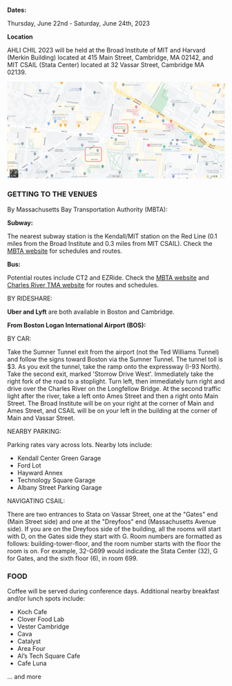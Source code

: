 
**Dates:**

Thursday, June 22nd - Saturday, June 24th, 2023

**Location**

AHLI CHIL 2023 will be held at the Broad Institute of MIT and Harvard (Merkin Building) located at 415 Main Street, Cambridge, MA 02142, and MIT CSAIL (Stata Center) located at 32 Vassar Street, Cambridge MA 02139. 

<img src="static/images/venue.png" class="img-fluid" alt="Map of venue"/>


### GETTING TO THE VENUES

By Massachusetts Bay Transportation Authority (MBTA): 

**Subway:** 

The nearest subway station is the Kendall/MIT station on the Red Line (0.1 miles from the Broad Institute and 0.3 miles from MIT CSAIL). Check the [MBTA website](https://www.mbta.com/) for schedules and routes. 

**Bus:** 

Potential routes include CT2 and EZRide. Check the [MBTA website](https://www.mbta.com/) and [Charles River TMA website](https://charlesrivertma.org/) for routes and schedules. 

BY RIDESHARE: 

**Uber and Lyft** are both available in Boston and Cambridge.

**From Boston Logan International Airport (BOS):**


BY CAR: 

Take the Sumner Tunnel exit from the airport (not the Ted Williams Tunnel) and follow the signs toward Boston via the Sumner Tunnel. The tunnel toll is $3. As you exit the tunnel, take the ramp onto the expressway (I-93 North). Take the second exit, marked 'Storrow Drive West'. Immediately take the right fork of the road to a stoplight. Turn left, then immediately turn right and drive over the Charles River on the Longfellow Bridge. At the second traffic light after the river, take a left onto Ames Street and then a right onto Main Street. The Broad Institute will be on your right at the corner of Main and Ames Street, and CSAIL will be on your left in the building at the corner of Main and Vassar Street.


NEARBY PARKING: 

Parking rates vary across lots. Nearby lots include: 

* Kendall Center Green Garage
* Ford Lot
* Hayward Annex 
* Technology Square Garage 
* Albany Street Parking Garage 

NAVIGATING CSAIL: 

There are two entrances to Stata on Vassar Street, one at the "Gates" end (Main Street side) and one at the "Dreyfoos" end (Massachusetts Avenue side). If you are on the Dreyfoos side of the building, all the rooms will start with D, on the Gates side they start with G.
Room numbers are formatted as follows: building-tower-floor, and the room number starts with the floor the room is on. For example, 32-G699 would indicate the Stata Center (32), G for Gates, and the sixth floor (6), in room 699.


### FOOD
Coffee will be served during conference days. Additional nearby breakfast and/or lunch spots include: 

* Koch Cafe
* Clover Food Lab
* Vester Cambridge
* Cava
* Catalyst 
* Area Four 
* Al’s Tech Square Cafe
* Cafe Luna 

... and more

